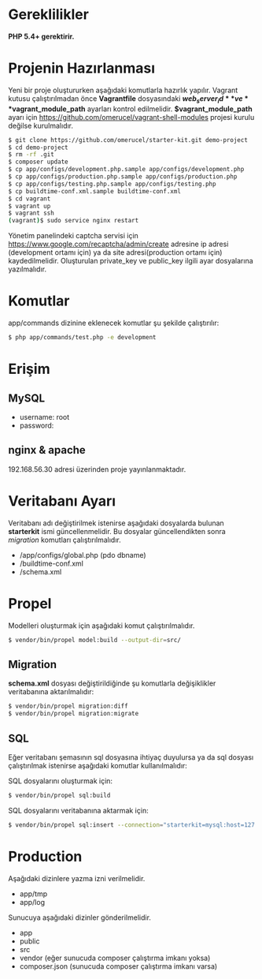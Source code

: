# Gereklilikler

**PHP 5.4+ gerektirir.**

# Projenin Hazırlanması

Yeni bir proje oluştururken aşağıdaki komutlarla hazırlık yapılır. Vagrant kutusu çalıştırılmadan önce **Vagrantfile**
dosyasındaki **$web_server_id** ve **$vagrant_module_path** ayarları kontrol edilmelidir. **$vagrant_module_path** ayarı için
https://github.com/omerucel/vagrant-shell-modules projesi kurulu değilse kurulmalıdır.

```bash
$ git clone https://github.com/omerucel/starter-kit.git demo-project
$ cd demo-project
$ rm -rf .git
$ composer update
$ cp app/configs/development.php.sample app/configs/development.php
$ cp app/configs/production.php.sample app/configs/production.php
$ cp app/configs/testing.php.sample app/configs/testing.php
$ cp buildtime-conf.xml.sample buildtime-conf.xml
$ cd vagrant
$ vagrant up
$ vagrant ssh
(vagrant)$ sudo service nginx restart
```

Yönetim panelindeki captcha servisi için https://www.google.com/recaptcha/admin/create adresine ip adresi
(development ortamı için) ya da site adresi(production ortamı için) kaydedilmelidir. Oluşturulan private_key ve
public_key ilgili ayar dosyalarına yazılmalıdır.

# Komutlar

app/commands dizinine eklenecek komutlar şu şekilde çalıştırılır:

```bash
$ php app/commands/test.php -e development
```

# Erişim

## MySQL

- username: root
- password:

## nginx & apache

192.168.56.30 adresi üzerinden proje yayınlanmaktadır.

# Veritabanı Ayarı

Veritabanı adı değiştirilmek istenirse aşağıdaki dosyalarda bulunan **starterkit** ismi güncellenmelidir. Bu
dosyalar güncellendikten sonra *migration* komutları çalıştırılmalıdır.

- /app/configs/global.php (pdo dbname)
- /buildtime-conf.xml
- /schema.xml

# Propel

Modelleri oluşturmak için aşağıdaki komut çalıştırılmalıdır.

```bash
$ vendor/bin/propel model:build --output-dir=src/
```

## Migration

**schema.xml** dosyası değiştirildiğinde şu komutlarla değişiklikler veritabanına aktarılmalıdır:

```bash
$ vendor/bin/propel migration:diff
$ vendor/bin/propel migration:migrate
```

## SQL

Eğer veritabanı şemasının sql dosyasına ihtiyaç duyulursa ya da sql dosyası çalıştırılmak istenirse
aşağıdaki komutlar kullanılmalıdır:

SQL dosyalarını oluşturmak için:

```bash
$ vendor/bin/propel sql:build
```

SQL dosyalarını veritabanına aktarmak için:

```bash
$ vendor/bin/propel sql:insert --connection="starterkit=mysql:host=127.0.0.1;dbname=starterkit;user=root" --verbose
```

# Production

Aşağıdaki dizinlere yazma izni verilmelidir.

* app/tmp
* app/log

Sunucuya aşağıdaki dizinler gönderilmelidir.

* app
* public
* src
* vendor (eğer sunucuda composer çalıştırma imkanı yoksa)
* composer.json (sunucuda composer çalıştırma imkanı varsa)